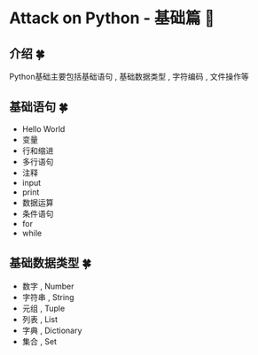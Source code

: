 #  Attack on Python - 基础篇 🐍


<extoc></extoc>

## 介绍   🍀

Python基础主要包括基础语句 , 基础数据类型 , 字符编码 , 文件操作等

## 基础语句  🍀

- Hello World
- 变量
- 行和缩进
- 多行语句
- 注释
- input
- print
- 数据运算
- 条件语句
- for
- while

## 基础数据类型  🍀

- 数字 , Number
- 字符串 , String
- 元组 , Tuple
- 列表 , List
- 字典 , Dictionary
- 集合 , Set

